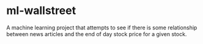 # ml-wallstreet
A machine learning project that attempts to see if there is some relationship between news articles and the end of day stock price for a given stock.
